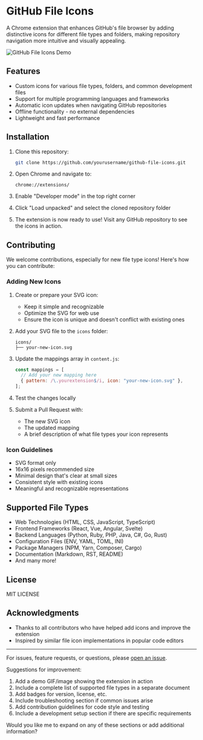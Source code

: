 # GitHub File Icons

A Chrome extension that enhances GitHub's file browser by adding distinctive icons for different file types and folders, making repository navigation more intuitive and visually appealing.

![GitHub File Icons Demo](path-to-demo-image.gif)

## Features

- Custom icons for various file types, folders, and common development files
- Support for multiple programming languages and frameworks
- Automatic icon updates when navigating GitHub repositories
- Offline functionality - no external dependencies
- Lightweight and fast performance

## Installation

1. Clone this repository:
   ```bash
   git clone https://github.com/yourusername/github-file-icons.git
   ```

2. Open Chrome and navigate to:
   ```
   chrome://extensions/
   ```

3. Enable "Developer mode" in the top right corner

4. Click "Load unpacked" and select the cloned repository folder

5. The extension is now ready to use! Visit any GitHub repository to see the icons in action.

## Contributing

We welcome contributions, especially for new file type icons! Here's how you can contribute:

### Adding New Icons

1. Create or prepare your SVG icon:
   - Keep it simple and recognizable
   - Optimize the SVG for web use
   - Ensure the icon is unique and doesn't conflict with existing ones

2. Add your SVG file to the `icons` folder:
   ```
   icons/
   ├── your-new-icon.svg
   ```

3. Update the mappings array in `content.js`:
   ```javascript
   const mappings = [
     // Add your new mapping here
     { pattern: /\.yourextension$/i, icon: "your-new-icon.svg" },
   ];
   ```

4. Test the changes locally

5. Submit a Pull Request with:
   - The new SVG icon
   - The updated mapping
   - A brief description of what file types your icon represents

### Icon Guidelines

- SVG format only
- 16x16 pixels recommended size
- Minimal design that's clear at small sizes
- Consistent style with existing icons
- Meaningful and recognizable representations

## Supported File Types

- Web Technologies (HTML, CSS, JavaScript, TypeScript)
- Frontend Frameworks (React, Vue, Angular, Svelte)
- Backend Languages (Python, Ruby, PHP, Java, C#, Go, Rust)
- Configuration Files (ENV, YAML, TOML, INI)
- Package Managers (NPM, Yarn, Composer, Cargo)
- Documentation (Markdown, RST, README)
- And many more!

## License

MIT LICENSE

## Acknowledgments

- Thanks to all contributors who have helped add icons and improve the extension
- Inspired by similar file icon implementations in popular code editors

---

For issues, feature requests, or questions, please [open an issue]([link-to-issues](https://github.com/Hari-krishna-tech/github-file-icon/issues)).

Suggestions for improvement:

1. Add a demo GIF/image showing the extension in action
2. Include a complete list of supported file types in a separate document
3. Add badges for version, license, etc.
4. Include troubleshooting section if common issues arise
5. Add contribution guidelines for code style and testing
6. Include a development setup section if there are specific requirements

Would you like me to expand on any of these sections or add additional information?
